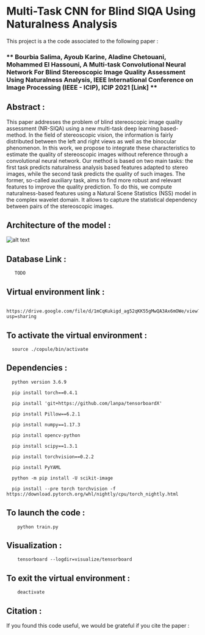 # Multi-Task CNN for Blind SIQA Using Naturalness Analysis

This project is a the code associated to the following paper :

### ** Bourbia Salima, Ayoub Karine, Aladine Chetouani, Mohammed El Hassouni, A Multi-task Convolutional Neural Network For Blind Stereoscopic Image Quality Assessment Using Naturalness Analysis, IEEE International Conference on Image Processing (IEEE - ICIP), ICIP 2021 [Link] **

## Abstract :

This paper addresses the problem of blind stereoscopic image quality assessment (NR-SIQA) using a new multi-task deep learning based-method. In the field of stereoscopic vision, the information is fairly distributed between the left and right views as well as the binocular phenomenon. In this work, we propose to integrate these characteristics to estimate the quality of stereoscopic images without reference through a convolutional neural network. Our method is based on two main tasks: the first task predicts naturalness analysis based features adapted to stereo images, while the second task predicts the quality of such images. The former, so-called auxiliary task, aims to find more robust and relevant features to improve the quality prediction. To do this, we compute naturalness-based features using a Natural Scene Statistics (NSS) model in the complex wavelet domain. It allows to capture the statistical dependency between pairs of the stereoscopic images. 

 ## Architecture of the model :

![alt text](https://github.com/salima000/CopulaCNN/blob/main/network.PNG)

## Database Link : 
        
       TODO
        

## Virtual environment link :

      https://drive.google.com/file/d/1mCqKukigd_ag52qKK55gMwQA3Ax6mOWe/view?usp=sharing

                      
                        
## To activate the virtual environment :
   
      source ./copule/bin/activate



## Dependencies :

      
      python version 3.6.9
      
      pip install torch==0.4.1

      pip install 'git+https://github.com/lanpa/tensorboardX'

      pip install Pillow==6.2.1

      pip install numpy==1.17.3

      pip install opencv-python

      pip install scipy==1.3.1

      pip install torchvision==0.2.2
     
      pip install PyYAML
      
      python -m pip install -U scikit-image
      
      pip install --pre torch torchvision -f https://download.pytorch.org/whl/nightly/cpu/torch_nightly.html
      
      
## To launch the code :
        
        python train.py

## Visualization : 
 
        tensorboard --logdir=visualize/tensorboard


## To exit the virtual environment :
      
        deactivate
   

## Citation :

If you found this code useful,  we would be grateful if you cite the paper :


